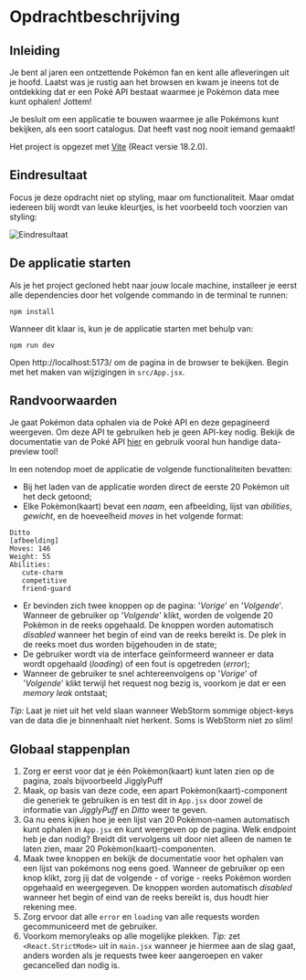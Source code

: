 # Opdrachtbeschrijving

## Inleiding

Je bent al jaren een ontzettende Pokémon fan en kent alle afleveringen uit je hoofd. Laatst was je rustig aan het
browsen en kwam je ineens tot de ontdekking dat er een Poké API bestaat waarmee je Pokémon data mee kunt ophalen!
Jottem!

Je besluit om een applicatie te bouwen waarmee je alle Pokémons kunt bekijken, als een soort catalogus. Dat heeft vast
nog nooit iemand gemaakt!

Het project is opgezet met [Vite](https://vitejs.dev/guide/) (React versie 18.2.0).

## Eindresultaat

Focus je deze opdracht niet op styling, maar om functionaliteit. Maar omdat iedereen blij wordt van leuke kleurtjes, is
het voorbeeld toch voorzien van styling:

![Eindresultaat](src/assets/screenshot.gif)

## De applicatie starten

Als je het project gecloned hebt naar jouw locale machine, installeer je eerst alle dependencies door het volgende
commando in de terminal te runnen:

```shell
npm install
```

Wanneer dit klaar is, kun je de applicatie starten met behulp van:

```shell
npm run dev
```

Open http://localhost:5173/ om de pagina in de browser te bekijken. Begin met het maken van wijzigingen
in `src/App.jsx`.

## Randvoorwaarden

Je gaat Pokémon data ophalen via de Poké API en deze gepagineerd weergeven. Om deze API te gebruiken heb je geen API-key
nodig. Bekijk de documentatie van de Poké API [hier](https://pokeapi.co/) en gebruik vooral hun handige data-preview
tool!

In een notendop moet de applicatie de volgende functionaliteiten bevatten:

* Bij het laden van de applicatie worden direct de eerste 20 Pokèmon uit het deck getoond;
* Elke Pokèmon(kaart) bevat een  _naam_, een afbeelding, lijst van _abilities_, _gewicht_, en de hoeveelheid _moves_ in
  het volgende format:

```shell
Ditto
[afbeelding]
Moves: 146
Weight: 55
Abilities:
   cute-charm
   competitive
   friend-guard
```

* Er bevinden zich twee knoppen op de pagina: '_Vorige_' en '_Volgende_'. Wanneer de gebruiker op '_Volgende_' klikt,
  worden de volgende 20 Pokèmon in de reeks opgehaald.
  De knoppen worden automatisch _disabled_ wanneer het begin of eind van de reeks bereikt is. De plek in de reeks moet
  dus worden bijgehouden in de state;
* De gebruiker wordt via de interface geïnformeerd wanneer er data wordt opgehaald (_loading_) of een fout is
  opgetreden (_error_);
* Wanneer de gebruiker te snel achtereenvolgens op '_Vorige_' of '_Volgende_' klikt terwijl het request nog bezig is,
  voorkom je dat er een _memory leak_ ontstaat;

_Tip:_ Laat je niet uit het veld slaan wanneer WebStorm sommige object-keys van de data die je binnenhaalt niet herkent.
Soms is WebStorm niet zo slim!

## Globaal stappenplan

1. Zorg er eerst voor dat je één Pokèmon(kaart) kunt laten zien op de pagina, zoals bijvoorbeeld JigglyPuff
2. Maak, op basis van deze code, een apart Pokèmon(kaart)-component die generiek te gebruiken is en test dit
   in `App.jsx` door zowel de informatie van _JigglyPuff_ en _Ditto_ weer te geven.
3. Ga nu eens kijken hoe je een lijst van 20 Pokèmon-namen automatisch kunt ophalen in `App.jsx` en kunt weergeven op de
   pagina. Welk endpoint heb je dan nodig? Breidt dit vervolgens uit door niet alleen de namen te laten zien, maar 20
   Pokèmon(kaart)-componenten.
4. Maak twee knoppen en bekijk de documentatie voor het ophalen van een lijst van pokémons nog eens goed. Wanneer de
   gebruiker op een knop klikt, zorg jij dat de volgende - of vorige - reeks Pokèmon worden opgehaald en weergegeven. De
   knoppen worden automatisch _disabled_ wanneer het begin of eind van de reeks bereikt is, dus houdt hier rekening mee.
5. Zorg ervoor dat alle `error` en `loading` van alle requests worden gecommuniceerd met de gebruiker.
6. Voorkom memoryleaks op alle mogelijke plekken. _Tip:_ zet `<React.StrictMode>` uit in `main.jsx` wanneer je hiermee aan
   de slag gaat, anders worden als je requests twee keer aangeroepen en vaker gecancelled dan nodig is.